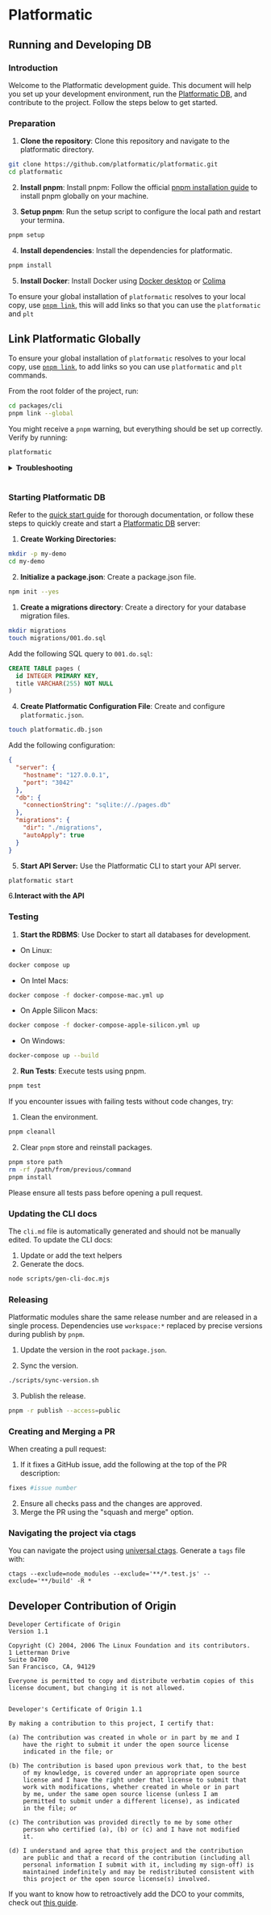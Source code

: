 # Platformatic

## Running and Developing DB

### Introduction 

Welcome to the Platformatic development guide. This document will help you set up your development environment, run the [Platformatic DB](https://docs.platformatic.dev/docs/db/overview), and contribute to the project. Follow the steps below to get started.

### Preparation

1. **Clone the repository**: Clone this repository and navigate to the platformatic directory.

```sh
git clone https://github.com/platformatic/platformatic.git
cd platformatic
```

2. **Install pnpm**: Install pnpm: Follow the official [pnpm installation guide](https://pnpm.io/installation) to install pnpm globally on your machine.

3. **Setup pnpm**: Run the setup script to configure the local path and restart your termina.

```sh
pnpm setup 
```

4. **Install dependencies**: Install the dependencies for platformatic.

```sh
pnpm install 
```

5. **Install Docker**: Install Docker using [Docker desktop](https://www.docker.com/products/docker-desktop) or [Colima](https://github.com/abiosoft/colima)

To ensure your global installation of `platformatic` resolves to your local copy, use [`pnpm link`](https://pnpm.io/cli/link), this will add links so that you can use the `platformatic` and `plt`

## Link Platformatic Globally 

To ensure your global installation of `platformatic` resolves to your local copy, use [`pnpm link`](https://pnpm.io/cli/link), to add links so you can use `platformatic` and `plt` commands.

From the root folder of the project, run:

```sh 
cd packages/cli
pnpm link --global
```

You might receive a `pnpm` warning, but everything should be set up correctly. Verify by running:

```sh
platformatic 
```

<details>
  <summary><b>Troubleshooting</b></summary>

### SQLite module CPU arch incompatibility
If you encounter errors related to the SQLite module CPU architecture, follow these steps:

1. Ensure `pnpm` was not installed with `volta`. If so, reinstall it using another method.
2. Remove the `node_modules` directory and clear the pnpm store.

```sh 
rm -rf ./node_modules
pnpm store prune
pnpm store path
rm -fr /path/from/the/above/command
```
3. Reinstall the dependencies.
   
```sh 
pnpm install
```
**env: node: No such file or directory**
If you encounter this error when using pnpm, try the following:

1. Remove the `pnpm` installation.
```sh 
which pnpm 
```
2. Ensure the correct Node.js version is in use.
3. Reinstall `pnpm` 
```sh 
npm install  -g pnpm 
```
</details>
<br>


### Starting Platformatic DB 

Refer to the [quick start guide](https://github.com/platformatic/platformatic/blo) for thorough documentation, or follow these steps to quickly create and start a [Platformatic DB](https://docs.platformatic.dev/docs/db/overview) server:

1. **Create Working Directories:**

```sh 
mkdir -p my-demo 
cd my-demo 
```

2. **Initialize a package.json**: Create a package.json file.

```sh 
npm init --yes
```

1. **Create a migrations directory**: Create a directory for your database migration files.

```sh 
mkdir migrations
touch migrations/001.do.sql
```

Add the following SQL query to `001.do.sql`:

```sql 
CREATE TABLE pages (
  id INTEGER PRIMARY KEY,
  title VARCHAR(255) NOT NULL
)
```

4. **Create Platformatic Configuration File**: Create and configure `platformatic.json`.

```sh 
touch platformatic.db.json
```

Add the following configuration:

```json 
{
  "server": {
    "hostname": "127.0.0.1",
    "port": "3042"
  },
  "db": {
    "connectionString": "sqlite://./pages.db"
  },
  "migrations": {
    "dir": "./migrations",
    "autoApply": true
  }
}
```

5. **Start API Server:** Use the Platformatic CLI to start your API server.

```sh
platformatic start
```

6.**Interact with the API**


### Testing
1. **Start the RDBMS**: Use Docker to start all databases for development.
- On Linux:
  
```sh 
docker compose up
```

- On Intel Macs:

```sh 
docker compose -f docker-compose-mac.yml up
```

- On Apple Silicon Macs:

```sh 
docker compose -f docker-compose-apple-silicon.yml up
```

- On Windows:

```sh 
docker-compose up --build
```

2. **Run Tests**: Execute tests using pnpm.

```sh 
pnpm test
```

If you encounter issues with failing tests without code changes, try:

1. Clean the environment.

```sh
pnpm cleanall
```

2. Clear `pnpm` store and reinstall packages.

```sh
pnpm store path
rm -rf /path/from/previous/command
pnpm install
```

Please ensure all tests pass before opening a pull request.

### Updating the CLI docs

The `cli.md` file is automatically generated and should not be manually edited. To update the CLI docs:

1. Update or add the text helpers
2. Generate the docs.

```sh 
node scripts/gen-cli-doc.mjs
```

### Releasing

Platformatic modules share the same release number and are released in a single process. Dependencies use `workspace:*` replaced by precise versions during publish by `pnpm`.

1. Update the version in the root `package.json`.

2. Sync the version.

```sh
./scripts/sync-version.sh
```

3. Publish the release.

```sh 
pnpm -r publish --access=public
```

### Creating and Merging a PR

When creating a pull request:

1. If it fixes a GitHub issue, add the following at the top of the PR description:

```sh 
fixes #issue number 
```

2. Ensure all checks pass and the changes are approved.
3. Merge the PR using the "squash and merge" option.

### Navigating the project via ctags

You can navigate the project using [universal ctags](https://github.com/universal-ctags/ctags). Generate a `tags` file with:

```
ctags --exclude=node_modules --exclude='**/*.test.js' --exclude='**/build' -R *
```


## Developer Contribution of Origin

```
Developer Certificate of Origin
Version 1.1

Copyright (C) 2004, 2006 The Linux Foundation and its contributors.
1 Letterman Drive
Suite D4700
San Francisco, CA, 94129

Everyone is permitted to copy and distribute verbatim copies of this
license document, but changing it is not allowed.


Developer's Certificate of Origin 1.1

By making a contribution to this project, I certify that:

(a) The contribution was created in whole or in part by me and I
    have the right to submit it under the open source license
    indicated in the file; or

(b) The contribution is based upon previous work that, to the best
    of my knowledge, is covered under an appropriate open source
    license and I have the right under that license to submit that
    work with modifications, whether created in whole or in part
    by me, under the same open source license (unless I am
    permitted to submit under a different license), as indicated
    in the file; or

(c) The contribution was provided directly to me by some other
    person who certified (a), (b) or (c) and I have not modified
    it.

(d) I understand and agree that this project and the contribution
    are public and that a record of the contribution (including all
    personal information I submit with it, including my sign-off) is
    maintained indefinitely and may be redistributed consistent with
    this project or the open source license(s) involved.
```

If you want to know how to retroactively add the DCO to your commits,
check out [this guide](https://github.com/src-d/guide/blob/master/developer-community/fix-DCO.md).

